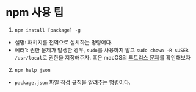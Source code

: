 # npm 사용 팁

1. `npm install [package] -g`
- 설명: 패키지를 전역으로 설치하는 명령어다. 
- 에러1: 권한 문제가 발생한 경우, `sudo`를 사용하지 말고 `sudo chown -R $USER /usr/local`로 권한을 지정해주자. 혹은 macOS의 [루트리스 문제](http://til.wiki.dev/macOS/Terminal/rootless)를 확인해보자

2. `npm help json`
- `package.json` 파일 작성 규칙을 알려주는 명령어다.
